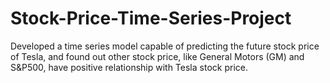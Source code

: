 # Stock-Price-Time-Series-Project
Developed a time series model capable of predicting the future stock price of Tesla, and found out other stock price, like General Motors (GM) and S&P500, have positive relationship with Tesla stock price.
